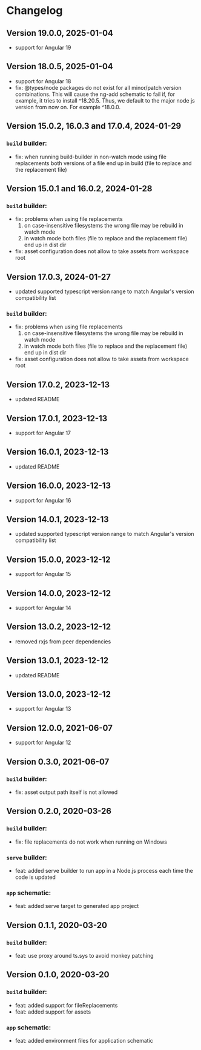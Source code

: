 # Changelog

## Version 19.0.0, 2025-01-04

- support for Angular 19

## Version 18.0.5, 2025-01-04

- support for Angular 18
- fix: @types/node packages do not exist for all minor/patch version combinations. This will cause the ng-add schematic to fail if, for example, it tries to install ^18.20.5. Thus, we default to the major node js version from now on. For example ^18.0.0.

## Version 15.0.2, 16.0.3 and 17.0.4, 2024-01-29

### `build` builder:

- fix: when running build-builder in non-watch mode using file replacements both versions of a file end up in build (file to replace and the replacement file)

## Version 15.0.1 and 16.0.2, 2024-01-28

### `build` builder:

- fix: problems when using file replacements
    1. on case-insensitive filesystems the wrong file may be rebuild in watch mode
    2. in watch mode both files (file to replace and the replacement file) end up in dist dir
- fix: asset configuration does not allow to take assets from workspace root

## Version 17.0.3, 2024-01-27

- updated supported typescript version range to match Angular's version compatibility list

### `build` builder:
- fix: problems when using file replacements
    1. on case-insensitive filesystems the wrong file may be rebuild in watch mode
    2. in watch mode both files (file to replace and the replacement file) end up in dist dir
- fix: asset configuration does not allow to take assets from workspace root

## Version 17.0.2, 2023-12-13

- updated README

## Version 17.0.1, 2023-12-13

- support for Angular 17

## Version 16.0.1, 2023-12-13

- updated README

## Version 16.0.0, 2023-12-13

- support for Angular 16

## Version 14.0.1, 2023-12-13

- updated supported typescript version range to match Angular's version compatibility list

## Version 15.0.0, 2023-12-12

- support for Angular 15

## Version 14.0.0, 2023-12-12

- support for Angular 14

## Version 13.0.2, 2023-12-12

- removed rxjs from peer dependencies

## Version 13.0.1, 2023-12-12

- updated README

## Version 13.0.0, 2023-12-12

- support for Angular 13

## Version 12.0.0, 2021-06-07

- support for Angular 12

## Version 0.3.0, 2021-06-07

### `build` builder:

- fix: asset output path itself is not allowed

## Version 0.2.0, 2020-03-26

### `build` builder:

- fix: file replacements do not work when running on Windows

### `serve` builder:

-   feat: added serve builder to run app in a Node.js process each time the code is updated

### `app` schematic:

-   feat: added serve target to generated app project

## Version 0.1.1, 2020-03-20

### `build` builder:

-   feat: use proxy around ts.sys to avoid monkey patching

## Version 0.1.0, 2020-03-20

### `build` builder:

-   feat: added support for fileReplacements
-   feat: added support for assets

### `app` schematic:

-   feat: added environment files for application schematic
